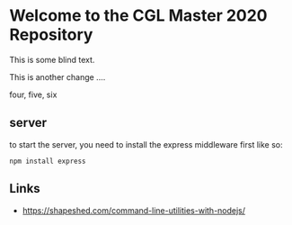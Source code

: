 # Welcome to the CGL Master 2020 Repository

This is some blind text.

This is another change ....

four, five, six

## server

to start the server, you need to install the express middleware first like so:

`npm install express`


## Links

- https://shapeshed.com/command-line-utilities-with-nodejs/